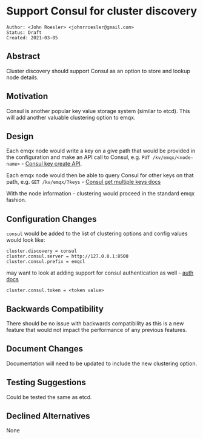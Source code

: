 # Support Consul for cluster discovery

```
Author: <John Roesler> <johnrroesler@gmail.com>
Status: Draft
Created: 2021-03-05
```

## Abstract

Cluster discovery should support Consul as an option to store and lookup node details.

## Motivation

Consul is another popular key value storage system (similar to etcd). This will add another valuable clustering option to emqx.

## Design

Each emqx node would write a key on a give path that would be provided in the configuration and make an API call
to Consul, e.g. `PUT /kv/emqx/<node-name>` - [Consul key create API](https://www.consul.io/api-docs/kv#create-update-key).

Each emqx node would then be able to query Consul for other keys on that path, e.g. `GET /kv/emqx/?keys` - 
[Consul get multiple keys docs](https://www.consul.io/api-docs/kv#keys-response)

With the node information - clustering would proceed in the standard emqx fashion. 

## Configuration Changes

`consul` would be added to the list of clustering options and config values would look like:

```
cluster.discovery = consul
cluster.consul.server = http://127.0.0.1:8500
cluster.consul.prefix = emqcl
```

may want to look at adding support for consul authentication as well - 
[auth docs](https://www.consul.io/api-docs#authentication)

```
cluster.consul.token = <token value>
```

## Backwards Compatibility

There should be no issue with backwards compatibility as this is a new feature that would
not impact the performance of any previous features.

## Document Changes

Documentation will need to be updated to include the new clustering option.

## Testing Suggestions

Could be tested the same as etcd.

## Declined Alternatives

None
